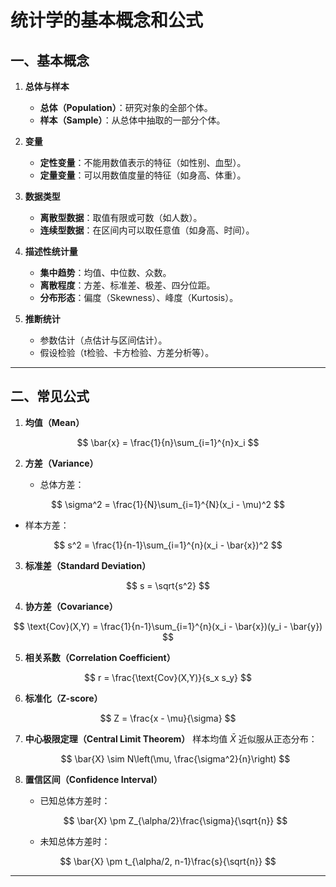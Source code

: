 # 统计学的基本概念和公式


## 一、基本概念

1. **总体与样本**

   * **总体（Population）**：研究对象的全部个体。
   * **样本（Sample）**：从总体中抽取的一部分个体。

2. **变量**

   * **定性变量**：不能用数值表示的特征（如性别、血型）。
   * **定量变量**：可以用数值度量的特征（如身高、体重）。

3. **数据类型**

   * **离散型数据**：取值有限或可数（如人数）。
   * **连续型数据**：在区间内可以取任意值（如身高、时间）。

4. **描述性统计量**

   * **集中趋势**：均值、中位数、众数。
   * **离散程度**：方差、标准差、极差、四分位距。
   * **分布形态**：偏度（Skewness）、峰度（Kurtosis）。

5. **推断统计**

   * 参数估计（点估计与区间估计）。
   * 假设检验（t检验、卡方检验、方差分析等）。

---

## 二、常见公式

1. **均值（Mean）**

$$
\bar{x} = \frac{1}{n}\sum_{i=1}^{n}x_i
$$

2. **方差（Variance）**

   * 总体方差：

$$
\sigma^2 = \frac{1}{N}\sum_{i=1}^{N}(x_i - \mu)^2
$$

   * 样本方差：

$$
s^2 = \frac{1}{n-1}\sum_{i=1}^{n}(x_i - \bar{x})^2
$$

3. **标准差（Standard Deviation）**

$$
s = \sqrt{s^2}
$$

4. **协方差（Covariance）**

$$
\text{Cov}(X,Y) = \frac{1}{n-1}\sum_{i=1}^{n}(x_i - \bar{x})(y_i - \bar{y})
$$

5. **相关系数（Correlation Coefficient）**

$$
r = \frac{\text{Cov}(X,Y)}{s_x s_y}
$$

6. **标准化（Z-score）**

$$
Z = \frac{x - \mu}{\sigma}
$$

7. **中心极限定理（Central Limit Theorem）**
   样本均值 $\bar{X}$ 近似服从正态分布：

   $$
   \bar{X} \sim N\left(\mu, \frac{\sigma^2}{n}\right)
   $$

8. **置信区间（Confidence Interval）**

   * 已知总体方差时：

   $$
   \bar{X} \pm Z_{\alpha/2}\frac{\sigma}{\sqrt{n}}
   $$

   * 未知总体方差时：

$$
\bar{X} \pm t_{\alpha/2, n-1}\frac{s}{\sqrt{n}}
$$

---


